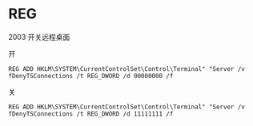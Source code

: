 # REG

2003 开关远程桌面

开

```
REG ADD HKLM\SYSTEM\CurrentControlSet\Control\Terminal" "Server /v fDenyTSConnections /t REG_DWORD /d 00000000 /f
```

关

```
REG ADD HKLM\SYSTEM\CurrentControlSet\Control\Terminal" "Server /v fDenyTSConnections /t REG_DWORD /d 11111111 /f
```

